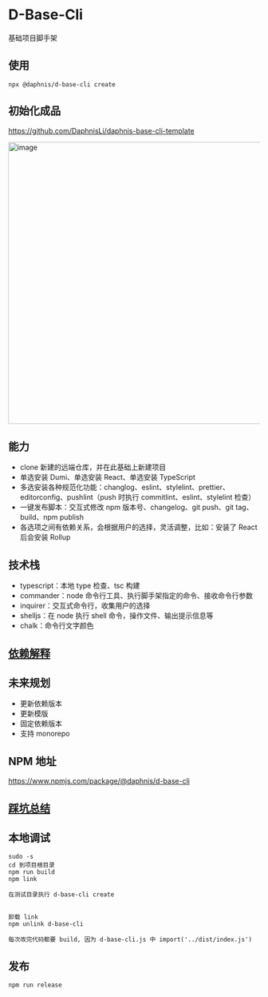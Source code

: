 # D-Base-Cli
基础项目脚手架

## 使用
```
npx @daphnis/d-base-cli create
```

## 初始化成品
https://github.com/DaphnisLi/daphnis-base-cli-template

<img width="564" alt="image" src="https://github.com/DaphnisLi/D-Base-Cli/assets/67792799/28e13796-bcee-4c1d-b66e-fdce9ad14f99">


## 能力

- clone 新建的远端仓库，并在此基础上新建项目
- 单选安装 Dumi、单选安装 React、单选安装 TypeScript
- 多选安装各种规范化功能：changlog、eslint、stylelint、prettier、editorconfig、pushlint（push 时执行 commitlint、eslint、stylelint 检查）
- 一键发布脚本：交互式修改 npm 版本号、changelog、git push、git tag、build、npm publish
- 各选项之间有依赖关系，会根据用户的选择，灵活调整，比如：安装了 React 后会安装 Rollup

## 技术栈
- typescript：本地 type 检查、tsc 构建
- commander：node 命令行工具、执行脚手架指定的命令、接收命令行参数
- inquirer：交互式命令行，收集用户的选择
- shelljs：在 node 执行 shell 命令，操作文件、输出提示信息等
- chalk：命令行文字颜色

## [依赖解释](./Docs/DEPENDENCIES.md)

## 未来规划
- 更新依赖版本
- 更新模版
- 固定依赖版本
- 支持 monorepo

## NPM 地址
https://www.npmjs.com/package/@daphnis/d-base-cli

## [踩坑总结](./Docs/ERRORSUMMARY.md)

## 本地调试
```
sudo -s
cd 到项目根目录
npm run build
npm link

在测试目录执行 d-base-cli create


卸载 link
npm unlink d-base-cli

每次改完代码都要 build, 因为 d-base-cli.js 中 import('../dist/index.js')
```

## 发布
```
npm run release
```
